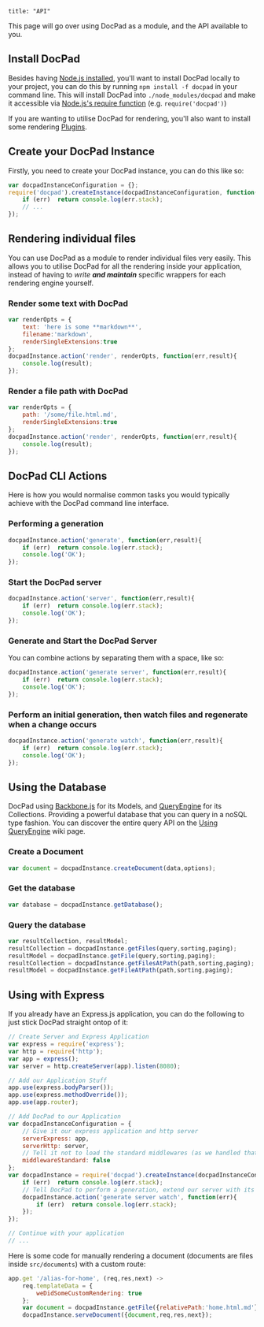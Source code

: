 ```
title: "API"
```

This page will go over using DocPad as a module, and the API available to you.


## Install DocPad

Besides having [Node.js installed](https://github.com/bevry/community/wiki/Installing-Node), you'll want to install DocPad locally to your project, you can do this by running `npm install -f docpad` in your command line. This will install DocPad into `./node_modules/docpad` and make it accessible via [Node.js's require function](http://nodejs.org/docs/latest/api/all.html#all_require) (e.g. `require('docpad')`)

If you are wanting to utilise DocPad for rendering, you'll also want to install some rendering [Plugins](/docpad/plugins).


## Create your DocPad Instance

Firstly, you need to create your DocPad instance, you can do this like so:

``` javascript
var docpadInstanceConfiguration = {};
require('docpad').createInstance(docpadInstanceConfiguration, function(err,docpadInstance){
	if (err)  return console.log(err.stack);
	// ...
});
```


## Rendering individual files

You can use DocPad as a module to render individual files very easily. This allows you to utilise DocPad for all the rendering inside your application, instead of having to _write **and maintain**_ specific wrappers for each rendering engine yourself.

### Render some text with DocPad

``` javascript
var renderOpts = {
	text: 'here is some **markdown**',
	filename:'markdown',
	renderSingleExtensions:true
};
docpadInstance.action('render', renderOpts, function(err,result){
	console.log(result);
});
```

### Render a file path with DocPad

``` javascript
var renderOpts = {
	path: '/some/file.html.md',
	renderSingleExtensions:true
};
docpadInstance.action('render', renderOpts, function(err,result){
	console.log(result);
});
```


## DocPad CLI Actions

Here is how you would normalise common tasks you would typically achieve with the DocPad command line interface.

### Performing a generation

``` javascript
docpadInstance.action('generate', function(err,result){
	if (err)  return console.log(err.stack);
	console.log('OK');
});
```


### Start the DocPad server

``` javascript
docpadInstance.action('server', function(err,result){
	if (err)  return console.log(err.stack);
	console.log('OK');
});
```

### Generate and Start the DocPad Server

You can combine actions by separating them with a space, like so:

``` javascript
docpadInstance.action('generate server', function(err,result){
	if (err)  return console.log(err.stack);
	console.log('OK');
});
```

### Perform an initial generation, then watch files and regenerate when a change occurs

``` javascript
docpadInstance.action('generate watch', function(err,result){
	if (err)  return console.log(err.stack);
	console.log('OK');
});
```


## Using the Database

DocPad using [Backbone.js](http://documentcloud.github.com/backbone/) for its Models, and [QueryEngine](https://github.com/bevry/query-engine) for its Collections. Providing a powerful database that you can query in a noSQL type fashion. You can discover the entire query API on the [Using QueryEngine](https://github.com/bevry/query-engine/wiki/Using) wiki page.

### Create a Document

``` javascript
var document = docpadInstance.createDocument(data,options);
```

### Get the database

``` javascript
var database = docpadInstance.getDatabase();
```

### Query the database

``` javascript
var resultCollection, resultModel;
resultCollection = docpadInstance.getFiles(query,sorting,paging);
resultModel = docpadInstance.getFile(query,sorting,paging);
resultCollection = docpadInstance.getFilesAtPath(path,sorting,paging);
resultModel = docpadInstance.getFileAtPath(path,sorting,paging);
```



## Using with Express

If you already have an Express.js application, you can do the following to just stick DocPad straight ontop of it:

``` javascript
// Create Server and Express Application
var express = require('express');
var http = require('http');
var app = express();
var server = http.createServer(app).listen(8080);

// Add our Application Stuff
app.use(express.bodyParser());
app.use(express.methodOverride());
app.use(app.router);

// Add DocPad to our Application
var docpadInstanceConfiguration = {
	// Give it our express application and http server
	serverExpress: app,
	serverHttp: server,
	// Tell it not to load the standard middlewares (as we handled that above)
	middlewareStandard: false
};
var docpadInstance = require('docpad').createInstance(docpadInstanceConfiguration, function(err){
	if (err)  return console.log(err.stack);
	// Tell DocPad to perform a generation, extend our server with its routes, and watch for changes
	docpadInstance.action('generate server watch', function(err){
		if (err)  return console.log(err.stack);
	});
});

// Continue with your application
// ...
```

Here is some code for manually rendering a document (documents are files inside `src/documents`) with a custom route:

``` javascript
app.get '/alias-for-home', (req,res,next) ->
	req.templateData = {
		weDidSomeCustomRendering: true
	};
	var document = docpadInstance.getFile({relativePath:'home.html.md'});
	docpadInstance.serveDocument({document,req,res,next});
```
